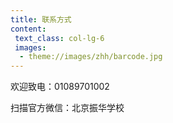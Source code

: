 ```yaml
---
title: 联系方式
content:
 text_class: col-lg-6
 images:
  - theme://images/zhh/barcode.jpg
---
```


欢迎致电：01089701002

扫描官方微信：北京振华学校
